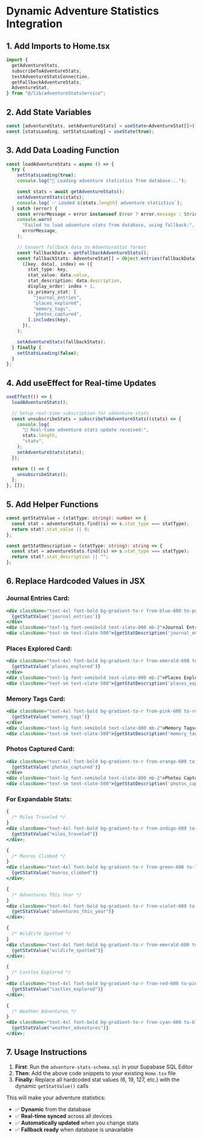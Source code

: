 # Dynamic Adventure Statistics Integration

## 1. Add Imports to Home.tsx

```typescript
import {
  getAdventureStats,
  subscribeToAdventureStats,
  testAdventureStatsConnection,
  getFallbackAdventureStats,
  AdventureStat,
} from "@/lib/adventureStatsService";
```

## 2. Add State Variables

```typescript
const [adventureStats, setAdventureStats] = useState<AdventureStat[]>([]);
const [statsLoading, setStatsLoading] = useState(true);
```

## 3. Add Data Loading Function

```typescript
const loadAdventureStats = async () => {
  try {
    setStatsLoading(true);
    console.log("🔄 Loading adventure statistics from database...");

    const stats = await getAdventureStats();
    setAdventureStats(stats);
    console.log(`✅ Loaded ${stats.length} adventure statistics`);
  } catch (error) {
    const errorMessage = error instanceof Error ? error.message : String(error);
    console.warn(
      "Failed to load adventure stats from database, using fallback:",
      errorMessage,
    );

    // Convert fallback data to AdventureStat format
    const fallbackData = getFallbackAdventureStats();
    const fallbackStats: AdventureStat[] = Object.entries(fallbackData).map(
      ([key, data], index) => ({
        stat_type: key,
        stat_value: data.value,
        stat_description: data.description,
        display_order: index + 1,
        is_primary_stat: [
          "journal_entries",
          "places_explored",
          "memory_tags",
          "photos_captured",
        ].includes(key),
      }),
    );

    setAdventureStats(fallbackStats);
  } finally {
    setStatsLoading(false);
  }
};
```

## 4. Add useEffect for Real-time Updates

```typescript
useEffect(() => {
  loadAdventureStats();

  // Setup real-time subscription for adventure stats
  const unsubscribeStats = subscribeToAdventureStats((stats) => {
    console.log(
      "🔄 Real-time adventure stats update received:",
      stats.length,
      "stats",
    );
    setAdventureStats(stats);
  });

  return () => {
    unsubscribeStats();
  };
}, []);
```

## 5. Add Helper Functions

```typescript
const getStatValue = (statType: string): number => {
  const stat = adventureStats.find((s) => s.stat_type === statType);
  return stat?.stat_value || 0;
};

const getStatDescription = (statType: string): string => {
  const stat = adventureStats.find((s) => s.stat_type === statType);
  return stat?.stat_description || "";
};
```

## 6. Replace Hardcoded Values in JSX

### Journal Entries Card:

```jsx
<div className="text-4xl font-bold bg-gradient-to-r from-blue-600 to-purple-600 bg-clip-text text-transparent mb-3">
  {getStatValue('journal_entries')}
</div>
<div className="text-lg font-semibold text-slate-800 mb-2">Journal Entries</div>
<div className="text-sm text-slate-500">{getStatDescription('journal_entries')}</div>
```

### Places Explored Card:

```jsx
<div className="text-4xl font-bold bg-gradient-to-r from-emerald-600 to-teal-600 bg-clip-text text-transparent mb-3">
  {getStatValue('places_explored')}
</div>
<div className="text-lg font-semibold text-slate-800 mb-2">Places Explored</div>
<div className="text-sm text-slate-500">{getStatDescription('places_explored')}</div>
```

### Memory Tags Card:

```jsx
<div className="text-4xl font-bold bg-gradient-to-r from-pink-600 to-rose-600 bg-clip-text text-transparent mb-3">
  {getStatValue('memory_tags')}
</div>
<div className="text-lg font-semibold text-slate-800 mb-2">Memory Tags</div>
<div className="text-sm text-slate-500">{getStatDescription('memory_tags')}</div>
```

### Photos Captured Card:

```jsx
<div className="text-4xl font-bold bg-gradient-to-r from-orange-600 to-amber-600 bg-clip-text text-transparent mb-3">
  {getStatValue('photos_captured')}
</div>
<div className="text-lg font-semibold text-slate-800 mb-2">Photos Captured</div>
<div className="text-sm text-slate-500">{getStatDescription('photos_captured')}</div>
```

### For Expandable Stats:

```jsx
{
  /* Miles Traveled */
}
<div className="text-4xl font-bold bg-gradient-to-r from-indigo-600 to-blue-600 bg-clip-text text-transparent mb-3">
  {getStatValue("miles_traveled")}
</div>;

{
  /* Munros Climbed */
}
<div className="text-4xl font-bold bg-gradient-to-r from-green-600 to-lime-600 bg-clip-text text-transparent mb-3">
  {getStatValue("munros_climbed")}
</div>;

{
  /* Adventures This Year */
}
<div className="text-4xl font-bold bg-gradient-to-r from-violet-600 to-purple-600 bg-clip-text text-transparent mb-3">
  {getStatValue("adventures_this_year")}
</div>;

{
  /* Wildlife Spotted */
}
<div className="text-4xl font-bold bg-gradient-to-r from-emerald-600 to-green-600 bg-clip-text text-transparent mb-3">
  {getStatValue("wildlife_spotted")}
</div>;

{
  /* Castles Explored */
}
<div className="text-4xl font-bold bg-gradient-to-r from-red-600 to-pink-600 bg-clip-text text-transparent mb-3">
  {getStatValue("castles_explored")}
</div>;

{
  /* Weather Adventures */
}
<div className="text-4xl font-bold bg-gradient-to-r from-cyan-600 to-blue-600 bg-clip-text text-transparent mb-3">
  {getStatValue("weather_adventures")}
</div>;
```

## 7. Usage Instructions

1. **First**: Run the `adventure-stats-schema.sql` in your Supabase SQL Editor
2. **Then**: Add the above code snippets to your existing `Home.tsx` file
3. **Finally**: Replace all hardcoded stat values (6, 19, 127, etc.) with the dynamic `getStatValue()` calls

This will make your adventure statistics:

- ✅ **Dynamic** from the database
- ✅ **Real-time synced** across all devices
- ✅ **Automatically updated** when you change stats
- ✅ **Fallback ready** when database is unavailable
